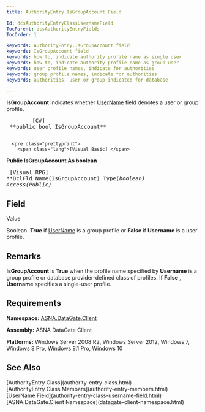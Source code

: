 ```yaml
---
title: AuthorityEntry.IsGroupAccount Field

Id: dcsAuthorityEntryClassUsernameField
TocParent: dcsAuthorityEntryFields
TocOrder: 1

keywords: AuthorityEntry.IsGroupAccount field
keywords: IsGroupAccount field
keywords: how to, indicate authority profile name as single user
keywords: how to, indicate authority profile name as group user
keywords: user profile names, indicate for authorities
keywords: group profile names, indicate for authorities
keywords: authorities, user or group indicated for database

---
```


**IsGroupAccount** indicates whether [ UserName](authority-entry-class-username-field.html) field denotes a user or group profile.
<pre class="prettyprint">
        <span class="lang">[C#]</span>
 **public bool IsGroupAccount** 
      </pre>
      <pre class="prettyprint">
        <span class="lang">[Visual Basic] </span>
 **Public IsGroupAccount As boolean** 
      </pre>
      <pre class="prettyprint">
        <span class="lang">[Visual RPG]</span>
 **DclFld Name(IsGroupAccount) Type(*boolean) Access(*Public)** 
      </pre>

## Field
 Value

Boolean. **True** if [ UserName](authority-entry-class-username-field.html) is a group profile or **False** if **Username** is a user profile.
## Remarks

**IsGroupAccount** is **True** when the profile name specified by **Username** is a group profile or database provider-defined class of profiles. If **False** , **Username** specifies a single-user profile.
## Requirements

**Namespace:** [ASNA.DataGate.Client](datagate-client-namespace.html) 

**Assembly:** ASNA DataGate Client

**Platforms:** Windows Server 2008 R2, Windows Server 2012, Windows 7, Windows 8 Pro, Windows 8.1 Pro, Windows 10
## See Also

<dl />
      [AuthorityEntry Class](authority-entry-class.html)
      <br />
      [AuthorityEntry Class Members](authority-entry-members.html)
      <br />
      [UserName Field](authority-entry-class-username-field.html)
      <br />
      [ASNA.DataGate.Client Namespace](datagate-client-namespace.html)

